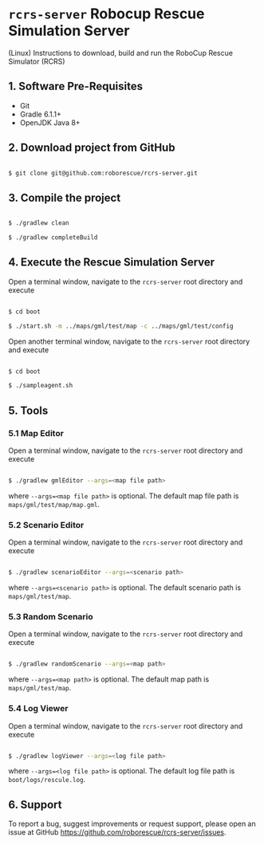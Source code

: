 # `rcrs-server` Robocup Rescue Simulation Server

(Linux) Instructions to download, build and run the RoboCup Rescue Simulator (RCRS)

## 1. Software Pre-Requisites

- Git
- Gradle 6.1.1+
- OpenJDK Java 8+

## 2. Download project from GitHub

```bash

$ git clone git@github.com:roborescue/rcrs-server.git
```

## 3. Compile the project

```bash

$ ./gradlew clean

$ ./gradlew completeBuild
```

## 4. Execute the Rescue Simulation Server

Open a terminal window, navigate to the ```rcrs-server``` root directory and execute

```bash

$ cd boot

$ ./start.sh -m ../maps/gml/test/map -c ../maps/gml/test/config
```

Open another terminal window, navigate to the ```rcrs-server``` root directory and execute

```bash

$ cd boot

$ ./sampleagent.sh
```

## 5. Tools

### 5.1 Map Editor

Open a terminal window, navigate to the ```rcrs-server``` root directory and execute

```bash

$ ./gradlew gmlEditor --args=<map file path>
```
where ```--args=<map file path>``` is optional. The default map file path is ```maps/gml/test/map/map.gml```.

### 5.2 Scenario Editor

Open a terminal window, navigate to the ```rcrs-server``` root directory and execute

```bash

$ ./gradlew scenarioEditor --args=<scenario path>
```
where ```--args=<scenario path>``` is optional. The default scenario path is ```maps/gml/test/map```.

### 5.3 Random Scenario

Open a terminal window, navigate to the ```rcrs-server``` root directory and execute

```bash

$ ./gradlew randomScenario --args=<map path>
```
where ```--args=<map path>``` is optional. The default map path is ```maps/gml/test/map```.

### 5.4 Log Viewer

Open a terminal window, navigate to the ```rcrs-server``` root directory and execute

```bash

$ ./gradlew logViewer --args=<log file path>
```
where ```--args=<log file path>``` is optional. The default log file path is ```boot/logs/rescule.log```.

## 6. Support

To report a bug, suggest improvements or request support, please open an issue at GitHub <https://github.com/roborescue/rcrs-server/issues>.
